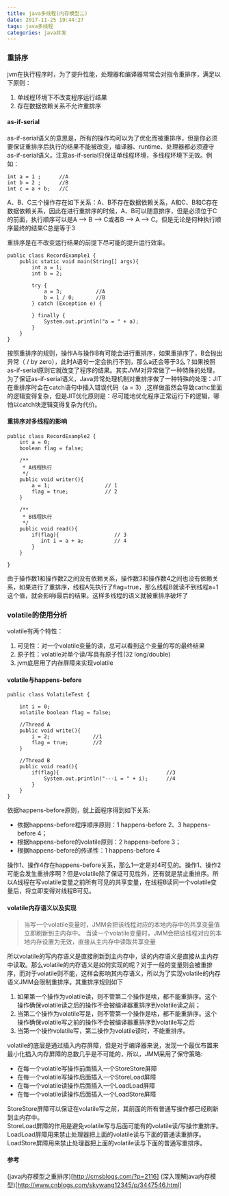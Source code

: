 ```yaml
---
title: java多线程(内存模型二)
date: 2017-11-25 19:44:27
tags: java多线程
categories: java并发
---
```


### 重排序
jvm在执行程序时，为了提升性能，处理器和编译器常常会对指令重排序，满足以下原则：
1. 单线程环境下不改变程序运行结果
2. 存在数据依赖关系不允许重排序
#### as-if-serial
as-if-serial语义的意思是，所有的操作均可以为了优化而被重排序，但是你必须要保证重排序后执行的结果不能被改变，编译器、runtime、处理器都必须遵守as-if-serial语义。注意as-if-serial只保证单线程环境，多线程环境下无效。例如：
``` 
int a = 1 ;      //A
int b = 2 ;      //B
int c = a + b;   //C
```
A、B、C三个操作存在如下关系：A、B不存在数据依赖关系，A和C、B和C存在数据依赖关系，因此在进行重排序的时候，A、B可以随意排序，但是必须位于C的前面，执行顺序可以是A –> B –> C或者B –> A –> C。但是无论是何种执行顺序最终的结果C总是等于3

重排序是在不改变运行结果的前提下尽可能的提升运行效率。
``` 
public class RecordExample1 {
    public static void main(String[] args){
        int a = 1;
        int b = 2;

        try {
            a = 3;           //A
            b = 1 / 0;       //B
        } catch (Exception e) {
            
        } finally {
            System.out.println("a = " + a);
        }
    }
}
```
按照重排序的规则，操作A与操作B有可能会进行重排序，如果重排序了，B会抛出异常（ / by zero），此时A语句一定会执行不到，那么a还会等于3么？如果按照as-if-serial原则它就改变了程序的结果。其实JVM对异常做了一种特殊的处理，为了保证as-if-serial语义，Java异常处理机制对重排序做了一种特殊的处理：JIT在重排序时会在catch语句中插入错误代码（a = 3）,这样做虽然会导致cathc里面的逻辑变得复杂，但是JIT优化原则是：尽可能地优化程序正常运行下的逻辑，哪怕以catch块逻辑变得复杂为代价。

#### 重排序对多线程的影响
``` 
public class RecordExample2 {
    int a = 0;
    boolean flag = false;

    /**
     * A线程执行
     */
    public void writer(){
        a = 1;                  // 1
        flag = true;            // 2
    }

    /**
     * B线程执行
     */
    public void read(){
        if(flag){                  // 3
           int i = a + a;          // 4
        }
    }

}
```
由于操作数1和操作数2之间没有依赖关系，操作数3和操作数4之间也没有依赖关系，如果进行了重排序，线程A先执行了flag=true，那么线程B就读不到线程a=1这个值，就会影响i最后的结果。这样多线程的语义就被重排序破坏了

### volatile的使用分析
volatile有两个特性：
1. 可见性：对一个volatile变量的读，总可以看到这个变量的写的最终结果
2. 原子性：volatile对单个读/写具有原子性(32 long/double)
3. jvm底层用了内存屏障来实现volatile

#### volatile与happens-before
``` 
public class VolatileTest {

    int i = 0;
    volatile boolean flag = false;

    //Thread A
    public void write(){
        i = 2;              //1
        flag = true;        //2
    }

    //Thread B
    public void read(){
        if(flag){                                   //3
            System.out.println("---i = " + i);      //4
        }
    }
}
```
依据happens-before原则，就上面程序得到如下关系:
- 依据happens-before程序顺序原则：1 happens-before 2、3 happens-before 4；
- 根据happens-before的volatile原则：2 happens-before 3；
- 根据happens-before的传递性：1 happens-before 4

操作1、操作4存在happens-before关系，那么1一定是对4可见的。操作1、操作2可能会发生重排序啊？但是volatile除了保证可见性外，还有就是禁止重排序。所以A线程在写volatile变量之前所有可见的共享变量，在线程B读同一个volatile变量后，将立即变得对线程B可见。

#### volatile内存语义以及实现
>当写一个volatile变量时，JMM会把该线程对应的本地内存中的共享变量值立即刷新到主内存中。
 当读一个volatile变量时，JMM会把该线程对应的本地内存设置为无效，直接从主内存中读取共享变量
 
 所以volatile的写内存语义是直接刷新到主内存中，读的内存语义是直接从主内存中读取。那么volatile的内存语义是如何实现的呢？对于一般的变量则会被重排序，而对于volatile则不能，这样会影响其内存语义，所以为了实现volatile的内存语义JMM会限制重排序。其重排序规则如下
 1. 如果第一个操作为volatile读，则不管第二个操作是啥，都不能重排序。这个操作确保volatile读之后的操作不会被编译器重排序到volatile读之前；
 2. 当第二个操作为volatile写是，则不管第一个操作是啥，都不能重排序。这个操作确保volatile写之前的操作不会被编译器重排序到volatile写之后
 3. 当第一个操作volatile写，第二操作为volatile读时，不能重排序。
 
 volatile的底层是通过插入内存屏障，但是对于编译器来说，发现一个最优布置来最小化插入内存屏障的总数几乎是不可能的，所以，JMM采用了保守策略:
 - 在每一个volatile写操作前面插入一个StoreStore屏障
 - 在每一个volatile写操作后面插入一个StoreLoad屏障
 - 在每一个volatile读操作后面插入一个LoadLoad屏障
 - 在每一个volatile读操作后面插入一个LoadStore屏障
 
 StoreStore屏障可以保证在volatile写之前，其前面的所有普通写操作都已经刷新到主内存中。  
 StoreLoad屏障的作用是避免volatile写与后面可能有的volatile读/写操作重排序。  
 LoadLoad屏障用来禁止处理器把上面的volatile读与下面的普通读重排序。  
 LoadStore屏障用来禁止处理器把上面的volatile读与下面的普通写重排序。


#### 参考
(java内存模型之重排序)[http://cmsblogs.com/?p=2116]
(深入理解java内存模型)[http://www.cnblogs.com/skywang12345/p/3447546.html]